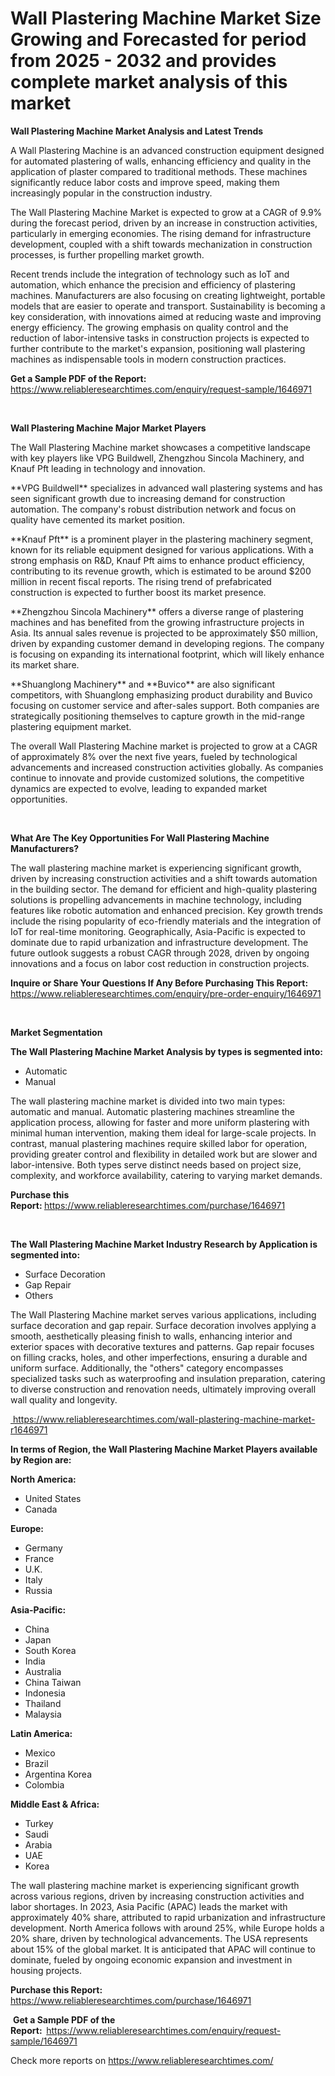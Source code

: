 <p><h1>Wall Plastering Machine Market Size Growing and Forecasted for period from 2025 - 2032 and provides complete market analysis of this market</h1></p><p><strong>Wall Plastering Machine Market Analysis and Latest Trends</strong></p>
<p><p>A Wall Plastering Machine is an advanced construction equipment designed for automated plastering of walls, enhancing efficiency and quality in the application of plaster compared to traditional methods. These machines significantly reduce labor costs and improve speed, making them increasingly popular in the construction industry.</p><p>The Wall Plastering Machine Market is expected to grow at a CAGR of 9.9% during the forecast period, driven by an increase in construction activities, particularly in emerging economies. The rising demand for infrastructure development, coupled with a shift towards mechanization in construction processes, is further propelling market growth. </p><p>Recent trends include the integration of technology such as IoT and automation, which enhance the precision and efficiency of plastering machines. Manufacturers are also focusing on creating lightweight, portable models that are easier to operate and transport. Sustainability is becoming a key consideration, with innovations aimed at reducing waste and improving energy efficiency. The growing emphasis on quality control and the reduction of labor-intensive tasks in construction projects is expected to further contribute to the market's expansion, positioning wall plastering machines as indispensable tools in modern construction practices.</p></p>
<p><strong>Get a Sample PDF of the Report:&nbsp;</strong> <a href="https://www.reliableresearchtimes.com/enquiry/request-sample/1646971?utm_campaign=3565&utm_medium=2&utm_source=Github&utm_content=ia&utm_term=11042025&utm_id=wall-plastering-machine">https://www.reliableresearchtimes.com/enquiry/request-sample/1646971</a></p>
<p>&nbsp;</p>
<p><strong>Wall Plastering Machine Major Market Players</strong></p>
<p><p>The Wall Plastering Machine market showcases a competitive landscape with key players like VPG Buildwell, Zhengzhou Sincola Machinery, and Knauf Pft leading in technology and innovation.</p><p>**VPG Buildwell** specializes in advanced wall plastering systems and has seen significant growth due to increasing demand for construction automation. The company's robust distribution network and focus on quality have cemented its market position.</p><p>**Knauf Pft** is a prominent player in the plastering machinery segment, known for its reliable equipment designed for various applications. With a strong emphasis on R&D, Knauf Pft aims to enhance product efficiency, contributing to its revenue growth, which is estimated to be around $200 million in recent fiscal reports. The rising trend of prefabricated construction is expected to further boost its market presence.</p><p>**Zhengzhou Sincola Machinery** offers a diverse range of plastering machines and has benefited from the growing infrastructure projects in Asia. Its annual sales revenue is projected to be approximately $50 million, driven by expanding customer demand in developing regions. The company is focusing on expanding its international footprint, which will likely enhance its market share.</p><p>**Shuanglong Machinery** and **Buvico** are also significant competitors, with Shuanglong emphasizing product durability and Buvico focusing on customer service and after-sales support. Both companies are strategically positioning themselves to capture growth in the mid-range plastering equipment market.</p><p>The overall Wall Plastering Machine market is projected to grow at a CAGR of approximately 8% over the next five years, fueled by technological advancements and increased construction activities globally. As companies continue to innovate and provide customized solutions, the competitive dynamics are expected to evolve, leading to expanded market opportunities.</p></p>
<p>&nbsp;</p>
<p><strong>What Are The Key Opportunities For Wall Plastering Machine Manufacturers?</strong></p>
<p><p>The wall plastering machine market is experiencing significant growth, driven by increasing construction activities and a shift towards automation in the building sector. The demand for efficient and high-quality plastering solutions is propelling advancements in machine technology, including features like robotic automation and enhanced precision. Key growth trends include the rising popularity of eco-friendly materials and the integration of IoT for real-time monitoring. Geographically, Asia-Pacific is expected to dominate due to rapid urbanization and infrastructure development. The future outlook suggests a robust CAGR through 2028, driven by ongoing innovations and a focus on labor cost reduction in construction projects.</p></p>
<p><strong>Inquire or Share Your Questions If Any Before Purchasing This Report:</strong> <a href="https://www.reliableresearchtimes.com/enquiry/pre-order-enquiry/1646971?utm_campaign=3565&utm_medium=2&utm_source=Github&utm_content=ia&utm_term=11042025&utm_id=wall-plastering-machine">https://www.reliableresearchtimes.com/enquiry/pre-order-enquiry/1646971</a></p>
<p>&nbsp;</p>
<p><strong>Market Segmentation</strong></p>
<p><strong>The Wall Plastering Machine Market Analysis by types is segmented into:</strong></p>
<p><ul><li>Automatic</li><li>Manual</li></ul></p>
<p><p>The wall plastering machine market is divided into two main types: automatic and manual. Automatic plastering machines streamline the application process, allowing for faster and more uniform plastering with minimal human intervention, making them ideal for large-scale projects. In contrast, manual plastering machines require skilled labor for operation, providing greater control and flexibility in detailed work but are slower and labor-intensive. Both types serve distinct needs based on project size, complexity, and workforce availability, catering to varying market demands.</p></p>
<p><strong>Purchase this Report:&nbsp;</strong><a href="https://www.reliableresearchtimes.com/purchase/1646971?utm_campaign=3565&utm_medium=2&utm_source=Github&utm_content=ia&utm_term=11042025&utm_id=wall-plastering-machine">https://www.reliableresearchtimes.com/purchase/1646971</a></p>
<p>&nbsp;</p>
<p><strong>The Wall Plastering Machine Market Industry Research by Application is segmented into:</strong></p>
<p><ul><li>Surface Decoration</li><li>Gap Repair</li><li>Others</li></ul></p>
<p><p>The Wall Plastering Machine market serves various applications, including surface decoration and gap repair. Surface decoration involves applying a smooth, aesthetically pleasing finish to walls, enhancing interior and exterior spaces with decorative textures and patterns. Gap repair focuses on filling cracks, holes, and other imperfections, ensuring a durable and uniform surface. Additionally, the "others" category encompasses specialized tasks such as waterproofing and insulation preparation, catering to diverse construction and renovation needs, ultimately improving overall wall quality and longevity.</p></p>
<p><a href="https://www.reliableresearchtimes.com/wall-plastering-machine-market-r1646971?utm_campaign=3565&utm_medium=2&utm_source=Github&utm_content=ia&utm_term=11042025&utm_id=wall-plastering-machine">&nbsp;https://www.reliableresearchtimes.com/wall-plastering-machine-market-r1646971</a></p>
<p><strong>In terms of Region, the Wall Plastering Machine Market Players available by Region are:</strong></p>
<p>
    <p> <strong> North America: </strong>
        <ul>
            <li>United States</li>
            <li>Canada</li>
        </ul>
        </p> 
    <p> <strong> Europe: </strong>
        <ul>
            <li>Germany</li>
            <li>France</li>
            <li>U.K.</li>
            <li>Italy</li>
            <li>Russia</li>
        </ul>
        </p> 
    <p> <strong> Asia-Pacific: </strong>
        <ul>
            <li>China</li>
            <li>Japan</li>
            <li>South Korea</li>
            <li>India</li>
            <li>Australia</li>
            <li>China Taiwan</li>
            <li>Indonesia</li>
            <li>Thailand</li>
            <li>Malaysia</li>
        </ul>
        </p> 
    <p> <strong> Latin America: </strong>
        <ul>
            <li>Mexico</li>
            <li>Brazil</li>
            <li>Argentina Korea</li>
            <li>Colombia</li>
        </ul>
        </p> 
    <p> <strong> Middle East & Africa: </strong>
        <ul>
            <li>Turkey</li>
            <li>Saudi</li>
            <li>Arabia</li>
            <li>UAE</li>
            <li>Korea</li>
        </ul>
    </p>
    </p>
<p><p>The wall plastering machine market is experiencing significant growth across various regions, driven by increasing construction activities and labor shortages. In 2023, Asia Pacific (APAC) leads the market with approximately 40% share, attributed to rapid urbanization and infrastructure development. North America follows with around 25%, while Europe holds a 20% share, driven by technological advancements. The USA represents about 15% of the global market. It is anticipated that APAC will continue to dominate, fueled by ongoing economic expansion and investment in housing projects.</p></p>
<p><strong>Purchase this Report: </strong><a href="https://www.reliableresearchtimes.com/purchase/1646971?utm_campaign=3565&utm_medium=2&utm_source=Github&utm_content=ia&utm_term=11042025&utm_id=wall-plastering-machine">https://www.reliableresearchtimes.com/purchase/1646971</a></p>
<p>&nbsp;<strong>Get a Sample PDF of the Report:&nbsp;&nbsp;</strong><a href="https://www.reliableresearchtimes.com/enquiry/request-sample/1646971?utm_campaign=3565&utm_medium=2&utm_source=Github&utm_content=ia&utm_term=11042025&utm_id=wall-plastering-machine">https://www.reliableresearchtimes.com/enquiry/request-sample/1646971</a></p>
<p><strong></strong></p>
<p>Check more reports on <a href="https://www.reliableresearchtimes.com/?utm_campaign=3565&utm_medium=2&utm_source=Github&utm_content=ia&utm_term=11042025&utm_id=wall-plastering-machine">https://www.reliableresearchtimes.com/</a></p>